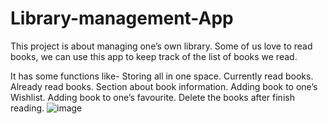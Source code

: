 # Library-management-App
This project is about managing one’s own library. Some of us love to read books, we can use this app to keep track of the list of books we read. 

It has some functions like-
Storing all in one space.
Currently read books.
Already read books.
Section about book information.
Adding book to one’s Wishlist.
Adding book to one’s favourite.
Delete the books after finish reading.
![image](https://user-images.githubusercontent.com/83527364/215270294-9651d667-9d5f-4257-8794-d6cbdf149ff8.png)

